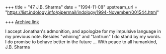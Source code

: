 +++
title = "47 J.B. Sharma"
date = "1994-11-08"
upstream_url = "https://list.indology.info/pipermail/indology/1994-November/001544.html"

+++
[Archive link](https://list.indology.info/pipermail/indology/1994-November/001544.html)

 I accept Jonathan's admonition, and apologize for my impulsive 
language in my previous note. Besides "whining" and "tantrum" I do 
stand by my words. I do promise to behave better in the future ...
With peace to all humankind,
J.B. Sharma





